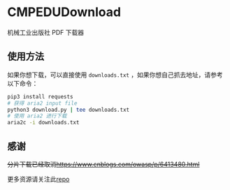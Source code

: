 # CMPEDUDownload

机械工业出版社 PDF 下载器

## 使用方法

如果你想下载，可以直接使用 `downloads.txt` ，如果你想自己抓去地址，请参考以下命令：

```bash
pip3 install requests
# 获得 aria2 input file
python3 download.py | tee downloads.txt
# 使用 aria2 进行下载
aria2c -i downloads.txt
```

## 感谢

~~分片下载已经取消<https://www.cnblogs.com/owasp/p/6413480.html>~~

更多资源请关注此[repo](https://github.com/PythonShell/study-resource)